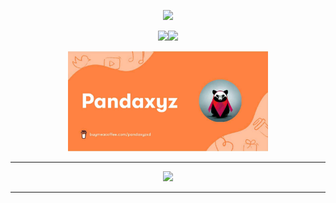 
</p>
<p align="center">
<a href="https://discord.com/users/801950534680182784">
<img src="https://lanyard-profile-readme.vercel.app/api/801950534680182784?theme=dark&bg=292b2f&animated=false&hideDiscrim=true&borderRadius=27px&idleMessage=Always%20programming%20💗">
 </a>


<p align="center">
<a href="https://www.twitter.com/Pandaxyzzz" target="_blank" rel="noreferrer"><img
src="https://img.shields.io/twitter/follow/Pandaxyzzz?logo=twitter&style=for-the-badge&color=0891b2&labelColor=1c1917"
/></a><a href="https://www.github.com/Pandaxyz-xd" target="_blank" rel="noreferrer"><img
src="https://img.shields.io/github/followers/Pandaxyz-xd?logo=github&style=for-the-badge&color=0891b2&labelColor=1c1917" /></a>
</p>

<p align="center">
  <a href="https://www.buymeacoffee.com/pandaxyzxd">
  <img widht="160px" height="160px" src="bmac.jpg">
  </a>
  
---
<p align="center">
<img src="https://skillicons.dev/icons?i=html,css,js,react,nodejs,gcp,bootstrap,discord,figma,firebase,git,nextjs,tailwind,vite,wordpress,&theme=dark"/>
</p>

---

